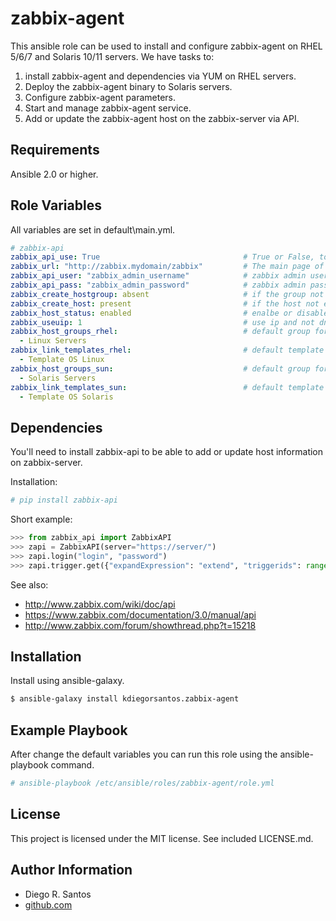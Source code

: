 zabbix-agent
============

This ansible role can be used to install and configure zabbix-agent on RHEL 5/6/7 and Solaris 10/11 servers.
We have tasks to:

1. install zabbix-agent and dependencies via YUM on RHEL servers.
2. Deploy the zabbix-agent binary to Solaris servers.
3. Configure zabbix-agent parameters.
3. Start and manage zabbix-agent service.
4. Add or update the zabbix-agent host on the zabbix-server via API.

Requirements
------------
Ansible 2.0 or higher.


Role Variables
--------------

All variables are set in default\main.yml.

```yaml
# zabbix-api
zabbix_api_use: True                                # True or False, to enable or not zabbix-api.
zabbix_url: "http://zabbix.mydomain/zabbix"         # The main page of your zabbix server.
zabbix_api_user: "zabbix_admin_username"            # zabbix admin username.
zabbix_api_pass: "zabbix_admin_password"            # zabbix admin password.
zabbix_create_hostgroup: absent                     # if the group not exists create it or not.
zabbix_create_host: present                         # if the host not exists create it or not.
zabbix_host_status: enabled                         # enalbe or disable the host.
zabbix_useuip: 1                                    # use ip and not dns.
zabbix_host_groups_rhel:                            # default group for Linux hosts.
  - Linux Servers
zabbix_link_templates_rhel:                         # default template for Linux hosts.
  - Template OS Linux
zabbix_host_groups_sun:                             # default group for Solaris hosts.
  - Solaris Servers
zabbix_link_templates_sun:                          # default template for Solaris hosts.
  - Template OS Solaris
```



Dependencies
------------

You'll need to install zabbix-api to be able to add or update host information on zabbix-server.

Installation:
```sh
# pip install zabbix-api
```

Short example:

```python
>>> from zabbix_api import ZabbixAPI
>>> zapi = ZabbixAPI(server="https://server/")
>>> zapi.login("login", "password")
>>> zapi.trigger.get({"expandExpression": "extend", "triggerids": range(0, 100)})
```

See also:
* http://www.zabbix.com/wiki/doc/api
* https://www.zabbix.com/documentation/3.0/manual/api
* http://www.zabbix.com/forum/showthread.php?t=15218


Installation
------------

Install using ansible-galaxy.

```sh
$ ansible-galaxy install kdiegorsantos.zabbix-agent
```

Example Playbook
----------------

After change the default variables you can run this role using the ansible-playbook command.

```sh
# ansible-playbook /etc/ansible/roles/zabbix-agent/role.yml
```

License
-------

This project is licensed under the MIT license. See included LICENSE.md.


Author Information
-------

* Diego R. Santos
* [github.com](https://github.com/kdiegorsantos)


